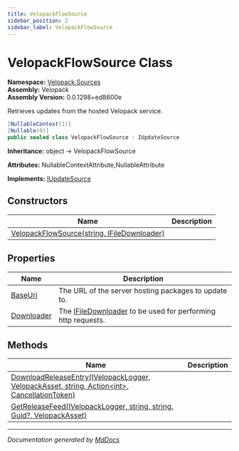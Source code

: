 ```yaml
---
title: VelopackFlowSource
sidebar_position: 2
sidebar_label: VelopackFlowSource
---
```

<!--  
  <auto-generated>   
    The contents of this file were generated by a tool.  
    Changes to this file may be list if the file is regenerated  
  </auto-generated>   
-->

# VelopackFlowSource Class

**Namespace:** [Velopack.Sources](../index.md)  
**Assembly:** Velopack  
**Assembly Version:** 0.0.1298+ed8600e

Retrieves updates from the hosted Velopack service.

```csharp
[NullableContext(1)]
[Nullable(0)]
public sealed class VelopackFlowSource : IUpdateSource
```

**Inheritance:** object → VelopackFlowSource

**Attributes:** NullableContextAttribute,NullableAttribute

**Implements:** [IUpdateSource](../IUpdateSource/index.md)

## Constructors

| Name                                                                 | Description |
| -------------------------------------------------------------------- | ----------- |
| [VelopackFlowSource(string, IFileDownloader)](constructors/index.md) |             |

## Properties

| Name                                   | Description                                                                                   |
| -------------------------------------- | --------------------------------------------------------------------------------------------- |
| [BaseUri](properties/BaseUri.md)       |  The URL of the server hosting packages to update to.                                         |
| [Downloader](properties/Downloader.md) |  The [IFileDownloader](../IFileDownloader/index.md) to be used for performing http requests.  |

## Methods

| Name                                                                                                                              | Description |
| --------------------------------------------------------------------------------------------------------------------------------- | ----------- |
| [DownloadReleaseEntry(IVelopackLogger, VelopackAsset, string, Action\<int\>, CancellationToken)](methods/DownloadReleaseEntry.md) |             |
| [GetReleaseFeed(IVelopackLogger, string, string, Guid?, VelopackAsset)](methods/GetReleaseFeed.md)                                |             |

___

*Documentation generated by [MdDocs](https://github.com/ap0llo/mddocs)*
